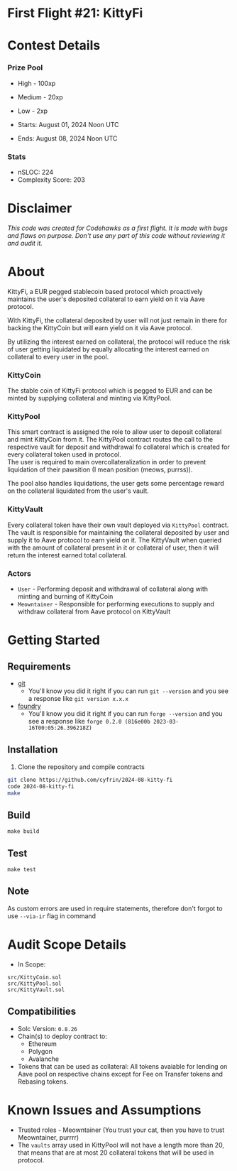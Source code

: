 # First Flight #21: KittyFi

# Contest Details

### Prize Pool

- High - 100xp
- Medium - 20xp
- Low - 2xp

- Starts: August 01, 2024 Noon UTC
- Ends: August 08, 2024 Noon UTC

### Stats

- nSLOC: 224
- Complexity Score: 203

[//]: # (contest-details-open)

# Disclaimer

_This code was created for Codehawks as a first flight. It is made with bugs and flaws on purpose._
_Don't use any part of this code without reviewing it and audit it._

# About
KittyFi, a EUR pegged stablecoin based protocol which proactively maintains the user's deposited collateral to earn yield on it via Aave protocol.

With KittyFi, the collateral deposited by user will not just remain in there for backing the KittyCoin but will earn yield on it via Aave protocol.

By utilizing the interest earned on collateral, the protocol will reduce the risk of user getting liquidated by equally allocating the interest earned on collateral to every user in the pool.

### KittyCoin
The stable coin of KittyFi protocol which is pegged to EUR and can be minted by supplying collateral and minting via KittyPool.

### KittyPool
This smart contract is assigned the role to allow user to deposit collateral and mint KittyCoin from it. The KittyPool contract routes the call to the respective vault for deposit and withdrawal fo collateral which is created for every collateral token used in protocol. <br>
The user is required to main overcollateralization in order to prevent liquidation of their pawsition (I mean position (meows, purrss)).

The pool also handles liquidations, the user gets some percentage reward on the collateral liquidated from the user's vault.

### KittyVault
Every collateral token have their own vault deployed via `KittyPool` contract.
The vault is responsible for maintaining the collateral deposited by user and supply it to Aave protocol to earn yield on it.
The KittyVault when queried with the amount of collateral present in it or collateral of user, then it will return the interest earned total collateral.

### Actors
- `User` - Performing deposit and withdrawal of collateral along with minting and burning of KittyCoin
- `Meowntainer` - Responsible for performing executions to supply and withdraw collateral from Aave protocol on KittyVault

[//]: # (contest-details-close)

[//]: # (getting-started-open)

# Getting Started

## Requirements

- [git](https://git-scm.com/book/en/v2/Getting-Started-Installing-Git)
  - You'll know you did it right if you can run `git --version` and you see a response like `git version x.x.x`
- [foundry](https://getfoundry.sh/)
  - You'll know you did it right if you can run `forge --version` and you see a response like `forge 0.2.0 (816e00b 2023-03-16T00:05:26.396218Z)`

## Installation

1. Clone the repository and compile contracts
```bash 
git clone https://github.com/cyfrin/2024-08-kitty-fi
code 2024-08-kitty-fi
make
```

## Build

```
make build
```

## Test

```
make test
```

## Note

As custom errors are used in require statements, therefore don't forgot to use `--via-ir` flag in command

[//]: # (getting-started-close)

[//]: # (scope-open)

# Audit Scope Details

- In Scope:
```
src/KittyCoin.sol
src/KittyPool.sol
src/KittyVault.sol
```

## Compatibilities

- Solc Version: `0.8.26`
- Chain(s) to deploy contract to:
  - Ethereum
  - Polygon
  - Avalanche
- Tokens that can be used as collateral: All tokens avaiable for lending on Aave pool on respective chains except for Fee on Transfer tokens and Rebasing tokens.

[//]: # (scope-close)

[//]: # (known-issues-open)

# Known Issues and Assumptions

- Trusted roles - Meowntainer (You trust your cat, then you have to trust Meowntainer, purrrr)
- The `vaults` array used in KittyPool will not have a length more than 20, that means that are at most 20 collateral tokens that will be used in protocol.

[//]: # (known-issues-close)
